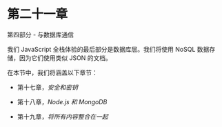 # 第二十一章

第四部分 - 与数据库通信

我们 JavaScript 全栈体验的最后部分是数据库层。我们将使用 NoSQL 数据存储，因为它们使用类似 JSON 的文档。

在本节中，我们将涵盖以下章节：

+   第十七章，*安全和密钥*

+   第十八章，*Node.js 和 MongoDB*

+   第十九章，*将所有内容整合在一起*
